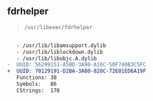 ## fdrhelper

> `/usr/libexec/fdrhelper`

```diff

   - /usr/lib/libamsupport.dylib
   - /usr/lib/liblockdown.dylib
   - /usr/lib/libobjc.A.dylib
-  UUID: 56299151-A5BD-3A90-A16C-50F740B3C5FC
+  UUID: 70129191-D2BA-3A00-828C-72E01ED6A19F
   Functions: 30
   Symbols:   86
   CStrings:  178

```

